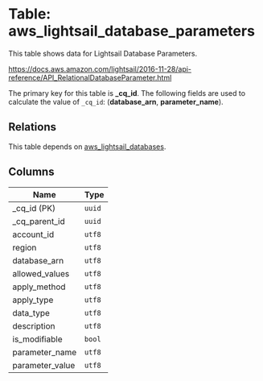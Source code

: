 # Table: aws_lightsail_database_parameters

This table shows data for Lightsail Database Parameters.

https://docs.aws.amazon.com/lightsail/2016-11-28/api-reference/API_RelationalDatabaseParameter.html

The primary key for this table is **_cq_id**.
The following fields are used to calculate the value of `_cq_id`: (**database_arn**, **parameter_name**).
## Relations

This table depends on [aws_lightsail_databases](aws_lightsail_databases.md).

## Columns

| Name          | Type          |
| ------------- | ------------- |
|_cq_id (PK)|`uuid`|
|_cq_parent_id|`uuid`|
|account_id|`utf8`|
|region|`utf8`|
|database_arn|`utf8`|
|allowed_values|`utf8`|
|apply_method|`utf8`|
|apply_type|`utf8`|
|data_type|`utf8`|
|description|`utf8`|
|is_modifiable|`bool`|
|parameter_name|`utf8`|
|parameter_value|`utf8`|